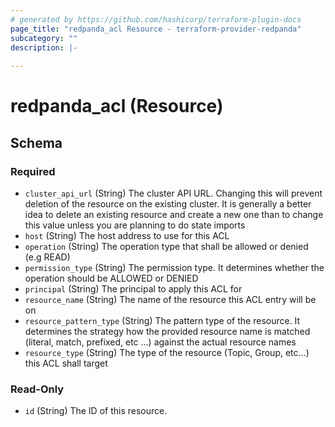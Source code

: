```yaml
---
# generated by https://github.com/hashicorp/terraform-plugin-docs
page_title: "redpanda_acl Resource - terraform-provider-redpanda"
subcategory: ""
description: |-
  
---
```


# redpanda_acl (Resource)





<!-- schema generated by tfplugindocs -->
## Schema

### Required

- `cluster_api_url` (String) The cluster API URL. Changing this will prevent deletion of the resource on the existing cluster. It is generally a better idea to delete an existing resource and create a new one than to change this value unless you are planning to do state imports
- `host` (String) The host address to use for this ACL
- `operation` (String) The operation type that shall be allowed or denied (e.g READ)
- `permission_type` (String) The permission type. It determines whether the operation should be ALLOWED or DENIED
- `principal` (String) The principal to apply this ACL for
- `resource_name` (String) The name of the resource this ACL entry will be on
- `resource_pattern_type` (String) The pattern type of the resource. It determines the strategy how the provided resource name is matched (literal, match, prefixed, etc ...) against the actual resource names
- `resource_type` (String) The type of the resource (Topic, Group, etc...) this ACL shall target

### Read-Only

- `id` (String) The ID of this resource.
